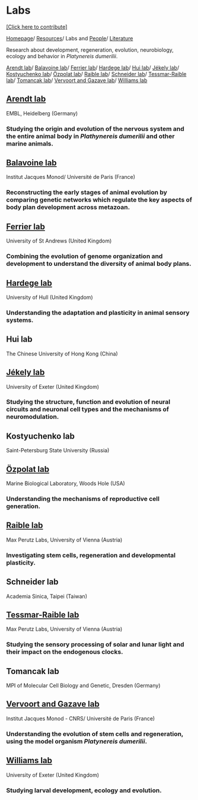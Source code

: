 # Labs

[[Click here to contribute]](https://github.com/platynereis/platynereis.github.io/issues/new)

[Homepage](index.md)/ [Resources](resources.md)/ Labs and [People](people.md)/ [Literature](literature.md)



Research about development, regeneration, evolution, neurobiology, ecology and behavior in *Platynereis dumerilii*.

[Arendt lab](#arendt-lab)/ [Balavoine lab](#balavoine-lab)/ [Ferrier lab](#ferrier-lab)/ [Hardege lab](#hardege-lab)/ [Hui lab](#hui-lab)/ [Jékely lab](#jékely-lab)/ [Kostyuchenko lab](#kostyuchenko-lab)/ [Özpolat lab](#özpolat-lab)/ [Raible lab](#raible-lab)/ [Schneider lab](#schneider-lab)/ [Tessmar-Raible lab](#tessmar-raible-lab)/ [Tomancak lab](#tomancak-lab)/ [Vervoort and Gazave lab](#vervoort-and-gazave-lab)/ [Williams lab](#williams-lab)


## [Arendt lab](https://www.embl.de/research/units/dev_biology/arendt/)
EMBL, Heidelberg (Germany)

### Studying the origin and evolution of the nervous system and the entire animal body in *Plathynereis dumerilii* and other marine animals.


## [Balavoine lab](https://www.ijm.fr/en/103/research-groups/metazoaires.htm)
Institut Jacques Monod/ Université de Paris (France)

### Reconstructing the early stages of animal evolution by comparing genetic networks which regulate the key aspects of body plan development across metazoan.


## [Ferrier lab](https://risweb.st-andrews.ac.uk/portal/en/persons/david-ellard-keith-ferrier(9d113045-bca1-49ef-8315-05b2d8425d14).html)
University of St Andrews (United Kingdom)

### Combining the evolution of genome organization and development to understand the diversity of animal body plans.


## [Hardege lab](https://www.hull.ac.uk/staff-directory/jorg-hardege)
University of Hull (United Kingdom)

### Understanding the adaptation and plasticity in animal sensory systems.


## Hui lab
The Chinese University of Hong Kong (China)


## [Jékely lab](https://biosciences.exeter.ac.uk/staff/profile/index.php?web_id=Gaspar_Jekely)
University of Exeter (United Kingdom)

### Studying the structure, function and evolution of neural circuits and neuronal cell types and the mechanisms of neuromodulation. 


## Kostyuchenko lab
Saint-Petersburg State University (Russia)


## [Özpolat lab](https://www.mbl.edu/bell/current-faculty/duygu-ozpolat/)
Marine Biological Laboratory, Woods Hole (USA)

### Understanding the mechanisms of reproductive cell generation.


## [Raible lab](https://www.maxperutzlabs.ac.at/research/research-groups/raible)
Max Perutz Labs, University of Vienna (Austria)

### Investigating stem cells, regeneration and developmental plasticity.


## Schneider lab
Academia Sinica, Taipei (Taiwan)


## [Tessmar-Raible lab](https://www.maxperutzlabs.ac.at/research/research-groups/tessmar)
Max Perutz Labs, University of Vienna (Austria)

### Studying the sensory processing of solar and lunar light and their impact on the endogenous clocks.


## Tomancak lab
MPI of Molecular Cell Biology and Genetic, Dresden (Germany)


## [Vervoort and Gazave lab](https://www.ijm.fr/en/895/research-groups/stem-cells-development-and-evolution.htm)
Institut Jacques Monod - CNRS/ Université de Paris (France)

### Understanding the evolution of stem cells and regeneration, using the model organism *Platynereis dumerilii*.


## [Williams lab](https://biosciences.exeter.ac.uk/staff/profile/index.php?web_id=Elizabeth_Williams)
University of Exeter (United Kingdom)

### Studying larval development, ecology and evolution.


